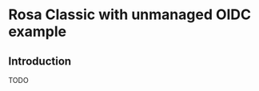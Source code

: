# Rosa Classic with unmanaged OIDC example

## Introduction
TODO

<!-- BEGIN_AUTOMATED_TF_DOCS_BLOCK -->
<!-- END_AUTOMATED_TF_DOCS_BLOCK -->
